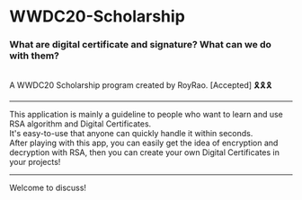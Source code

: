 # WWDC20-Scholarship
### What are digital certificate and signature? What can we do with them?
<br>
A WWDC20 Scholarship program created by RoyRao.
[Accepted] 🎗🎗🎗 <br>
<hr>
This application is mainly a guideline to people who want to learn and use RSA algorithm and Digital Certificates.
<br>
It's easy-to-use that anyone can quickly handle it within seconds.
<br>
After playing with this app, you can easily get the idea of encryption and decryption with RSA, then you can create your own Digital Certificates in your projects!
<hr>
Welcome to discuss!
